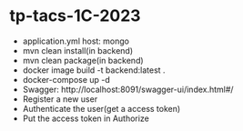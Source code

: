 # tp-tacs-1C-2023
- application.yml host: mongo
- mvn clean install(in backend)
- mvn clean package(in backend)
- docker image build -t backend:latest . 
- docker-compose up -d
- Swagger: http://localhost:8091/swagger-ui/index.html#/
- Register a new user
- Authenticate the user(get a access token)
- Put the access token in Authorize

